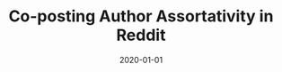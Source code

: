 ---
title: 'Co-posting Author Assortativity in Reddit'
collection: publications
permalink: /publication/2020-CEUR Workshop Proceedings-Co-posting-Author.md
excerpt: 'F. Cauteruccio, E. Corradini, G. Terracina, D. Ursino, L. Virgili'
date: 2020-01-01
venue: 'CEUR Workshop Proceedings'
location: 'Demacs, University of Calabria, Italy, Dii, Polytechnic University of Marche, Italy'
---